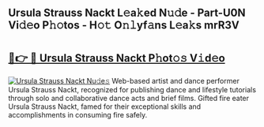 ## Ursula Strauss Nackt L𝚎a𝚔ed N𝚞𝚍e - Part-U0N Vi𝚍𝚎o P𝚑𝚘tos - H𝚘𝚝 O𝚗𝚕yf𝚊ns L𝚎a𝚔s mrR3V

# <h2><a href="http://kf8u3a.oniu.top/?m=Ursula+Strauss+Nackt">🔗👉 🔴 Ursula Strauss Nackt P𝚑ot𝚘𝚜 V𝚒d𝚎o</a></h2>

[![Ursula Strauss Nackt Nu𝚍e𝚜](https://i.imgur.com/0qMVB7G.gif)](http://kf8u3a.oniu.top/?m=Ursula+Strauss+Nackt)
Web-based artist and dance performer Ursula Strauss Nackt, recognized for publishing dance and lifestyle tutorials through solo and collaborative dance acts and brief films. Gifted fire eater Ursula Strauss Nackt, famed for their exceptional skills and accomplishments in consuming fire safely.  
